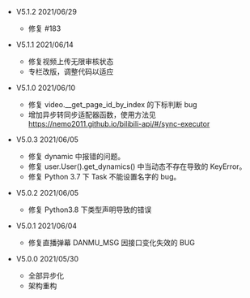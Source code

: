+ V5.1.2  2021/06/29
  + 修复 #183

+ V5.1.1  2021/06/14
  + 修复视频上传无限审核状态
  + 专栏改版，调整代码以适应

+ V5.1.0  2021/06/10
  + 修复 video.__get_page_id_by_index 的下标判断 bug
  + 增加异步转同步适配器函数，使用方法见 https://nemo2011.github.io/bilibili-api/#/sync-executor

+ V5.0.3  2021/06/05
  + 修复 dynamic 中报错的问题。
  + 修复 user.User().get_dynamics() 中当动态不存在导致的 KeyError。
  + 修复 Python 3.7 下 Task 不能设置名字的 bug。

+ V5.0.2  2021/06/05
  + 修复 Python3.8 下类型声明导致的错误

+ V5.0.1  2021/06/04
  + 修复直播弹幕 DANMU_MSG 因接口变化失效的 BUG

+ V5.0.0  2021/05/30
  + 全部异步化
  + 架构重构